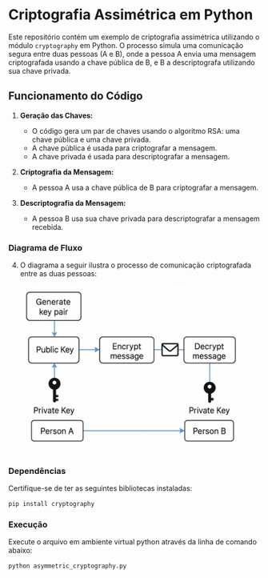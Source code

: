 # Criptografia Assimétrica em Python

Este repositório contém um exemplo de criptografia assimétrica utilizando o módulo `cryptography` em Python. O processo simula uma comunicação segura entre duas pessoas (A e B), onde a pessoa A envia uma mensagem criptografada usando a chave pública de B, e B a descriptografa utilizando sua chave privada.

## Funcionamento do Código

1. **Geração das Chaves:**
   - O código gera um par de chaves usando o algoritmo RSA: uma chave pública e uma chave privada.
   - A chave pública é usada para criptografar a mensagem.
   - A chave privada é usada para descriptografar a mensagem.

2. **Criptografia da Mensagem:**
   - A pessoa A usa a chave pública de B para criptografar a mensagem.

3. **Descriptografia da Mensagem:**
   - A pessoa B usa sua chave privada para descriptografar a mensagem recebida.

### Diagrama de Fluxo

4. O diagrama a seguir ilustra o processo de comunicação criptografada entre as duas pessoas:

![Diagrama de Fluxo da Criptografia Assimétrica](flow.png)

### Dependências

Certifique-se de ter as seguintes bibliotecas instaladas:

```bash
pip install cryptography
```

### Execução

Execute o arquivo em ambiente virtual python através da linha de comando abaixo:

```bash
python asymmetric_cryptography.py
```
